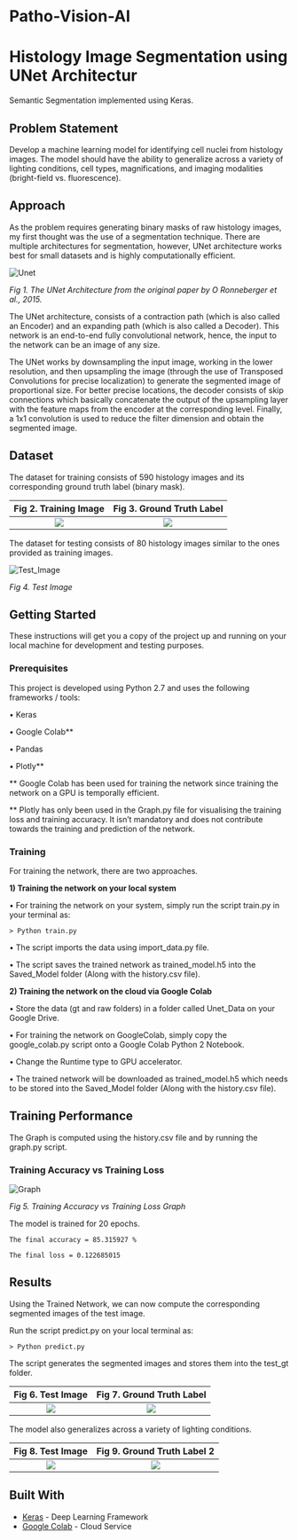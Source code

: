 # Patho-Vision-AI
# Histology Image Segmentation using UNet Architectur

Semantic Segmentation implemented using Keras.

## Problem Statement

Develop a machine learning model for identifying cell nuclei from histology images. The model should have the ability to generalize across a variety of lighting conditions, cell types, magnifications, and imaging modalities (bright-field vs. fluorescence).

## Approach

As the problem requires generating binary masks of raw histology images, my first thought was the use of a segmentation technique. There are multiple architectures for segmentation, however, UNet architecture works best for small datasets and is highly computationally efficient.


![Unet](https://github.com/VikramShenoy97/Histology-Image-Segmentation-using-UNet/blob/master/unet_architecture.png)

*Fig 1. The UNet Architecture from the original paper by O Ronneberger et al., 2015.*


The UNet architecture, consists of a contraction path (which is also called an Encoder) and an expanding path (which is also called a Decoder). This network is an end-to-end fully convolutional network, hence, the input to the network can be an image of any size.


The UNet works by downsampling the input image, working in the lower resolution, and then upsampling the image (through the use of Transposed Convolutions for precise localization) to generate the segmented image of proportional size. For better precise locations, the decoder consists of skip connections which basically concatenate the output of the upsampling layer with the feature maps from the encoder at the corresponding level. Finally, a 1x1 convolution is used to reduce the filter dimension and obtain the segmented image.

## Dataset

The dataset for training consists of 590 histology images and its corresponding ground truth label (binary mask).

Fig 2. Training Image           |  Fig 3. Ground Truth Label
:-------------------------:|:-------------------------:
![](https://github.com/VikramShenoy97/Histology-Image-Segmentation-using-UNet/blob/master/data/raw/agxfpoobdlvfpkipcsun.jpg)  |  ![](https://github.com/VikramShenoy97/Histology-Image-Segmentation-using-UNet/blob/master/data/gt/agxfpoobdlvfpkipcsun.jpg)

The dataset for testing consists of 80 histology images similar to the ones provided as training images.


![Test_Image](https://github.com/VikramShenoy97/Histology-Image-Segmentation-using-UNet/blob/master/test_raw/zbfwxtfwwhhmqifdvjjl.jpg)

*Fig 4. Test Image*


## Getting Started

These instructions will get you a copy of the project up and running on your local machine for development and testing purposes.

### Prerequisites

This project is developed using Python 2.7 and uses the following frameworks / tools:

• Keras


• Google Colab**


• Pandas


• Plotly**


** Google Colab has been used for training the network since training the network on a GPU
is temporally efficient.

** Plotly has only been used in the Graph.py file for visualising the training loss and training accuracy. It isn’t mandatory and does not contribute towards the training and prediction of the network.

### Training
For training the network, there are two approaches.


**1) Training the network on your local system**


• For training the network on your system, simply run the script train.py in your terminal as:


`> Python train.py`


• The script imports the data using import_data.py file.


• The script saves the trained network as trained_model.h5 into the Saved_Model folder (Along with the history.csv file).


**2) Training the network on the cloud via Google Colab**


• Store the data (gt and raw folders) in a folder called Unet_Data on your Google Drive.


• For training the network on GoogleColab, simply copy the google_colab.py script onto a Google Colab Python 2 Notebook.


• Change the Runtime type to GPU accelerator.


• The trained network will be downloaded as trained_model.h5 which needs to be stored into the Saved_Model folder (Along with the history.csv file).

## Training Performance

The Graph is computed using the history.csv file and by running the graph.py script.

### Training Accuracy vs Training Loss
![Graph](https://github.com/VikramShenoy97/Histology-Image-Segmentation-using-UNet/blob/master/Training_Graph.png)

*Fig 5. Training Accuracy vs Training Loss Graph*


The model is trained for 20 epochs.


`The final accuracy = 85.315927 %`


`The final loss = 0.122685015`

## Results

Using the Trained Network, we can now compute the corresponding segmented images of the test image.


Run the script predict.py on your local terminal as:


`> Python predict.py`


The script generates the segmented images and stores them into the test_gt folder.

Fig 6. Test Image          |  Fig 7. Ground Truth Label
:-------------------------:|:-------------------------:
![](https://github.com/VikramShenoy97/Histology-Image-Segmentation-using-UNet/blob/master/test_raw/zbfwxtfwwhhmqifdvjjl.jpg)  |  ![](https://github.com/VikramShenoy97/Histology-Image-Segmentation-using-UNet/blob/master/test_gt/zbfwxtfwwhhmqifdvjjl.jpg)


The model also generalizes across a variety of lighting conditions.


Fig 8. Test Image         |  Fig 9. Ground Truth Label 2
:-------------------------:|:-------------------------:
![](https://github.com/VikramShenoy97/Histology-Image-Segmentation-using-UNet/blob/master/test_raw/xkrthiidzdormknuowqh.jpg)  |  ![](https://github.com/VikramShenoy97/Histology-Image-Segmentation-using-UNet/blob/master/test_gt/xkrthiidzdormknuowqh.jpg)
## Built With

* [Keras](https://keras.io) - Deep Learning Framework
* [Google Colab](https://colab.research.google.com/notebooks/welcome.ipynb) - Cloud Service


